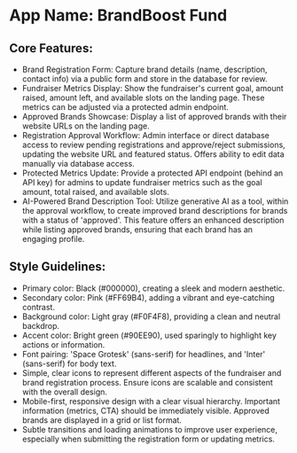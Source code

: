 # **App Name**: BrandBoost Fund

## Core Features:

- Brand Registration Form: Capture brand details (name, description, contact info) via a public form and store in the database for review.
- Fundraiser Metrics Display: Show the fundraiser's current goal, amount raised, amount left, and available slots on the landing page. These metrics can be adjusted via a protected admin endpoint.
- Approved Brands Showcase: Display a list of approved brands with their website URLs on the landing page.
- Registration Approval Workflow: Admin interface or direct database access to review pending registrations and approve/reject submissions, updating the website URL and featured status. Offers ability to edit data manually via database access.
- Protected Metrics Update: Provide a protected API endpoint (behind an API key) for admins to update fundraiser metrics such as the goal amount, total raised, and available slots.
- AI-Powered Brand Description Tool: Utilize generative AI as a tool, within the approval workflow, to create improved brand descriptions for brands with a status of 'approved'. This feature offers an enhanced description while listing approved brands, ensuring that each brand has an engaging profile.

## Style Guidelines:

- Primary color: Black (#000000), creating a sleek and modern aesthetic.
- Secondary color: Pink (#FF69B4), adding a vibrant and eye-catching contrast.
- Background color: Light gray (#F0F4F8), providing a clean and neutral backdrop.
- Accent color: Bright green (#90EE90), used sparingly to highlight key actions or information.
- Font pairing: 'Space Grotesk' (sans-serif) for headlines, and 'Inter' (sans-serif) for body text.
- Simple, clear icons to represent different aspects of the fundraiser and brand registration process. Ensure icons are scalable and consistent with the overall design.
- Mobile-first, responsive design with a clear visual hierarchy. Important information (metrics, CTA) should be immediately visible. Approved brands are displayed in a grid or list format.
- Subtle transitions and loading animations to improve user experience, especially when submitting the registration form or updating metrics.